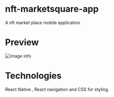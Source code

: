 # nft-marketsquare-app
A nft market place mobile application

# Preview

![image info](https://cdn.dribbble.com/users/3840995/screenshots/17067745/media/5f114567d2aa4950014773743bec4061.png?compress=1&resize=1200x900&vertical=top)

# Technologies
React Native , React navigation and CSS for styling.
